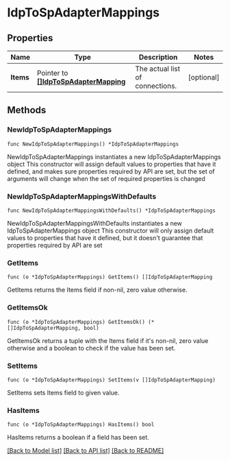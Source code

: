 # IdpToSpAdapterMappings

## Properties

Name | Type | Description | Notes
------------ | ------------- | ------------- | -------------
**Items** | Pointer to [**[]IdpToSpAdapterMapping**](IdpToSpAdapterMapping.md) | The actual list of connections. | [optional] 

## Methods

### NewIdpToSpAdapterMappings

`func NewIdpToSpAdapterMappings() *IdpToSpAdapterMappings`

NewIdpToSpAdapterMappings instantiates a new IdpToSpAdapterMappings object
This constructor will assign default values to properties that have it defined,
and makes sure properties required by API are set, but the set of arguments
will change when the set of required properties is changed

### NewIdpToSpAdapterMappingsWithDefaults

`func NewIdpToSpAdapterMappingsWithDefaults() *IdpToSpAdapterMappings`

NewIdpToSpAdapterMappingsWithDefaults instantiates a new IdpToSpAdapterMappings object
This constructor will only assign default values to properties that have it defined,
but it doesn't guarantee that properties required by API are set

### GetItems

`func (o *IdpToSpAdapterMappings) GetItems() []IdpToSpAdapterMapping`

GetItems returns the Items field if non-nil, zero value otherwise.

### GetItemsOk

`func (o *IdpToSpAdapterMappings) GetItemsOk() (*[]IdpToSpAdapterMapping, bool)`

GetItemsOk returns a tuple with the Items field if it's non-nil, zero value otherwise
and a boolean to check if the value has been set.

### SetItems

`func (o *IdpToSpAdapterMappings) SetItems(v []IdpToSpAdapterMapping)`

SetItems sets Items field to given value.

### HasItems

`func (o *IdpToSpAdapterMappings) HasItems() bool`

HasItems returns a boolean if a field has been set.


[[Back to Model list]](../README.md#documentation-for-models) [[Back to API list]](../README.md#documentation-for-api-endpoints) [[Back to README]](../README.md)


